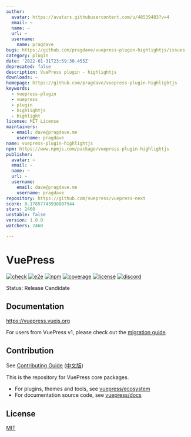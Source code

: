 ```yaml
---
author:
  avatar: https://avatars.githubusercontent.com/u/48539483?v=4
  email: ~
  name: ~
  url: ~
  username:
    name: pragdave
bugs: https://github.com/pragdave/vuepress-plugin-highlightjs/issues
category: plugin
date: '2022-01-31T23:59:30.455Z'
deprecated: false
description: VuePress plugin - highlightjs
downloads: ~
homepage: https://github.com/pragdave/vuepress-plugin-highlightjs
keywords:
  - vuepress-plugin
  - vuepress
  - plugin
  - highlightjs
  - highlight
license: MIT License
maintainers:
  - email: dave@pragdave.me
    username: pragdave
name: vuepress-plugin-highlightjs
npm: https://www.npmjs.com/package/vuepress-plugin-highlightjs
publisher:
  avatar: ~
  email: ~
  name: ~
  url: ~
  username:
    email: dave@pragdave.me
    username: pragdave
repository: https://github.com/vuepress/vuepress-next
score: 0.17857743938807544
stars: 2460
unstable: false
version: 1.0.0
watchers: 2460

---
```


# VuePress

[![check](https://github.com/vuepress/core/actions/workflows/check.yml/badge.svg?branch=main)](https://github.com/vuepress/core/actions/workflows/check.yml)
[![e2e](https://github.com/vuepress/core/actions/workflows/e2e.yml/badge.svg?branch=main)](https://github.com/vuepress/core/actions/workflows/e2e.yml)
[![npm](https://badgen.net/npm/v/vuepress/next)](https://www.npmjs.com/package/vuepress)
[![coverage](https://coveralls.io/repos/github/vuepress/core/badge.svg?branch=main)](https://coveralls.io/github/vuepress/core?branch=main)
[![license](https://badgen.net/github/license/vuepress/core)](https://github.com/vuepress/core/blob/main/LICENSE)
[![discord](https://badgen.net/discord/online-members/ptFjefy6H5?icon=discord&label=discord)](https://discord.gg/ptFjefy6H5)

Status: Release Candidate

## Documentation

https://vuepress.vuejs.org

For users from VuePress v1, please check out the [migration guide](https://vuepress.vuejs.org/guide/migration.html).

## Contribution

See [Contributing Guide](https://github.com/vuepress/core/blob/main/CONTRIBUTING.md) ([中文版](https://github.com/vuepress/core/blob/main/CONTRIBUTING_zh.md))

This is the repository for VuePress core packages.

- For plugins, themes and tools, see [vuepress/ecosystem](https://github.com/vuepress/ecosystem)
- For documentation source code, see [vuepress/docs](https://github.com/vuepress/docs)

## License

[MIT](https://github.com/vuepress/core/blob/main/LICENSE)
